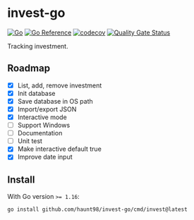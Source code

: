 # invest-go

[![Go](https://github.com/haunt98/invest-go/workflows/Go/badge.svg?branch=main)](https://github.com/haunt98/invest-go/actions)
[![Go Reference](https://pkg.go.dev/badge/github.com/haunt98/invest-go.svg)](https://pkg.go.dev/github.com/haunt98/invest-go)
[![codecov](https://codecov.io/gh/haunt98/invest-go/branch/main/graph/badge.svg?token=3TiLT94x7z)](https://codecov.io/gh/haunt98/invest-go)
[![Quality Gate Status](https://sonarcloud.io/api/project_badges/measure?project=haunt98_invest-go&metric=alert_status)](https://sonarcloud.io/summary/new_code?id=haunt98_invest-go)

Tracking investment.

## Roadmap

- [x] List, add, remove investment
- [x] Init database
- [x] Save database in OS path
- [x] Import/export JSON
- [x] Interactive mode
- [ ] Support Windows
- [ ] Documentation
- [ ] Unit test
- [x] Make interactive default true
- [x] Improve date input

## Install

With Go version `>= 1.16`:

```sh
go install github.com/haunt98/invest-go/cmd/invest@latest
```
